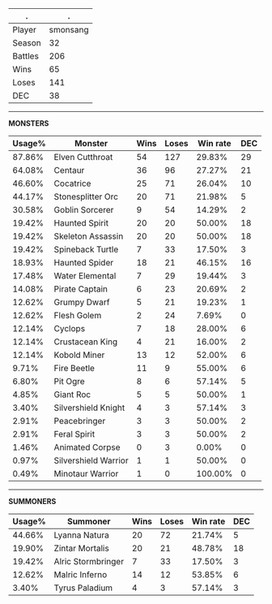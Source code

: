 .|.
|-|-
Player|smonsang
Season|32
Battles|206
Wins|65
Loses|141
DEC|38

---
**MONSTERS**

Usage%|Monster|Wins|Loses|Win rate|DEC|
-|-|-|-|-|-|
87.86%|Elven Cutthroat|54|127|29.83%|29|
64.08%|Centaur|36|96|27.27%|21|
46.60%|Cocatrice|25|71|26.04%|10|
44.17%|Stonesplitter Orc|20|71|21.98%|5|
30.58%|Goblin Sorcerer|9|54|14.29%|2|
19.42%|Haunted Spirit|20|20|50.00%|18|
19.42%|Skeleton Assassin|20|20|50.00%|18|
19.42%|Spineback Turtle|7|33|17.50%|3|
18.93%|Haunted Spider|18|21|46.15%|16|
17.48%|Water Elemental|7|29|19.44%|3|
14.08%|Pirate Captain|6|23|20.69%|2|
12.62%|Grumpy Dwarf|5|21|19.23%|1|
12.62%|Flesh Golem|2|24|7.69%|0|
12.14%|Cyclops|7|18|28.00%|6|
12.14%|Crustacean King|4|21|16.00%|2|
12.14%|Kobold Miner|13|12|52.00%|6|
9.71%|Fire Beetle|11|9|55.00%|6|
6.80%|Pit Ogre|8|6|57.14%|5|
4.85%|Giant Roc|5|5|50.00%|1|
3.40%|Silvershield Knight|4|3|57.14%|3|
2.91%|Peacebringer|3|3|50.00%|2|
2.91%|Feral Spirit|3|3|50.00%|2|
1.46%|Animated Corpse|0|3|0.00%|0|
0.97%|Silvershield Warrior|1|1|50.00%|0|
0.49%|Minotaur Warrior|1|0|100.00%|0|

---
**SUMMONERS**

Usage%|Summoner|Wins|Loses|Win rate|DEC|
-|-|-|-|-|-|
44.66%|Lyanna Natura|20|72|21.74%|5|
19.90%|Zintar Mortalis|20|21|48.78%|18|
19.42%|Alric Stormbringer|7|33|17.50%|3|
12.62%|Malric Inferno|14|12|53.85%|6|
3.40%|Tyrus Paladium|4|3|57.14%|3|
